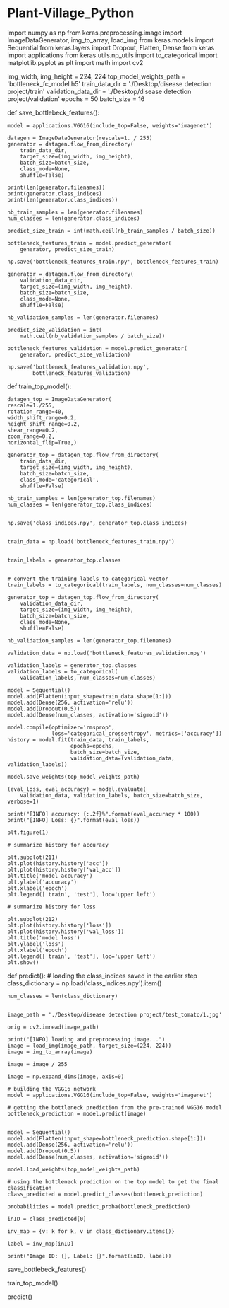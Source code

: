 # Plant-Village_Python

import numpy as np
from keras.preprocessing.image import ImageDataGenerator, img_to_array, load_img
from keras.models import Sequential
from keras.layers import Dropout, Flatten, Dense
from keras import applications
from keras.utils.np_utils import to_categorical
import matplotlib.pyplot as plt
import math
import cv2

img_width, img_height = 224, 224
top_model_weights_path = 'bottleneck_fc_model.h5'
train_data_dir = './Desktop/disease detection project/train'
validation_data_dir = './Desktop/disease detection project/validation'
epochs = 50
batch_size = 16

def save_bottlebeck_features():
   
    model = applications.VGG16(include_top=False, weights='imagenet')

    datagen = ImageDataGenerator(rescale=1. / 255)
    generator = datagen.flow_from_directory(
        train_data_dir,
        target_size=(img_width, img_height),
        batch_size=batch_size,
        class_mode=None,
        shuffle=False)

    print(len(generator.filenames))
    print(generator.class_indices)
    print(len(generator.class_indices))

    nb_train_samples = len(generator.filenames)
    num_classes = len(generator.class_indices)

    predict_size_train = int(math.ceil(nb_train_samples / batch_size))

    bottleneck_features_train = model.predict_generator(
        generator, predict_size_train)

    np.save('bottleneck_features_train.npy', bottleneck_features_train)

    generator = datagen.flow_from_directory(
        validation_data_dir,
        target_size=(img_width, img_height),
        batch_size=batch_size,
        class_mode=None,
        shuffle=False)

    nb_validation_samples = len(generator.filenames)

    predict_size_validation = int(
        math.ceil(nb_validation_samples / batch_size))

    bottleneck_features_validation = model.predict_generator(
        generator, predict_size_validation)

    np.save('bottleneck_features_validation.npy',
            bottleneck_features_validation)
			
			

			
			
			
			
def train_top_model():
    
    datagen_top = ImageDataGenerator(
    rescale=1./255,
    rotation_range=40,
    width_shift_range=0.2,
    height_shift_range=0.2,
    shear_range=0.2,
    zoom_range=0.2,
    horizontal_flip=True,)

    generator_top = datagen_top.flow_from_directory(
        train_data_dir,
        target_size=(img_width, img_height),
        batch_size=batch_size,
        class_mode='categorical',
        shuffle=False)

    nb_train_samples = len(generator_top.filenames)
    num_classes = len(generator_top.class_indices)

    
    np.save('class_indices.npy', generator_top.class_indices)

    
    train_data = np.load('bottleneck_features_train.npy')

    
    train_labels = generator_top.classes


    # convert the training labels to categorical vector
    train_labels = to_categorical(train_labels, num_classes=num_classes)

    generator_top = datagen_top.flow_from_directory(
        validation_data_dir,
        target_size=(img_width, img_height),
        batch_size=batch_size,
        class_mode=None,
        shuffle=False)

    nb_validation_samples = len(generator_top.filenames)

    validation_data = np.load('bottleneck_features_validation.npy')

    validation_labels = generator_top.classes
    validation_labels = to_categorical(
        validation_labels, num_classes=num_classes)

    model = Sequential()
    model.add(Flatten(input_shape=train_data.shape[1:]))
    model.add(Dense(256, activation='relu'))
    model.add(Dropout(0.5))
    model.add(Dense(num_classes, activation='sigmoid'))

    model.compile(optimizer='rmsprop',
                  loss='categorical_crossentropy', metrics=['accuracy'])
    history = model.fit(train_data, train_labels,
                        epochs=epochs,
                        batch_size=batch_size,
                        validation_data=(validation_data, validation_labels))

    model.save_weights(top_model_weights_path)

    (eval_loss, eval_accuracy) = model.evaluate(
        validation_data, validation_labels, batch_size=batch_size, verbose=1)

    print("[INFO] accuracy: {:.2f}%".format(eval_accuracy * 100))
    print("[INFO] Loss: {}".format(eval_loss))

    plt.figure(1)

    # summarize history for accuracy

    plt.subplot(211)
    plt.plot(history.history['acc'])
    plt.plot(history.history['val_acc'])
    plt.title('model accuracy')
    plt.ylabel('accuracy')
    plt.xlabel('epoch')
    plt.legend(['train', 'test'], loc='upper left')

    # summarize history for loss

    plt.subplot(212)
    plt.plot(history.history['loss'])
    plt.plot(history.history['val_loss'])
    plt.title('model loss')
    plt.ylabel('loss')
    plt.xlabel('epoch')
    plt.legend(['train', 'test'], loc='upper left')
    plt.show()
	
	
	
	
def predict():
    # loading the class_indices saved in the earlier step
    class_dictionary = np.load('class_indices.npy').item()

    num_classes = len(class_dictionary)

    
    image_path = './Desktop/disease detection project/test_tomato/1.jpg'

    orig = cv2.imread(image_path)

    print("[INFO] loading and preprocessing image...")
    image = load_img(image_path, target_size=(224, 224))
    image = img_to_array(image)

    image = image / 255

    image = np.expand_dims(image, axis=0)

    # building the VGG16 network
    model = applications.VGG16(include_top=False, weights='imagenet')

    # getting the bottleneck prediction from the pre-trained VGG16 model
    bottleneck_prediction = model.predict(image)

    
    model = Sequential()
    model.add(Flatten(input_shape=bottleneck_prediction.shape[1:]))
    model.add(Dense(256, activation='relu'))
    model.add(Dropout(0.5))
    model.add(Dense(num_classes, activation='sigmoid'))

    model.load_weights(top_model_weights_path)

    # using the bottleneck prediction on the top model to get the final classification
    class_predicted = model.predict_classes(bottleneck_prediction)

    probabilities = model.predict_proba(bottleneck_prediction)

    inID = class_predicted[0]

    inv_map = {v: k for k, v in class_dictionary.items()}

    label = inv_map[inID]

    print("Image ID: {}, Label: {}".format(inID, label))

    
	
	
	
save_bottlebeck_features()

train_top_model()

predict()
